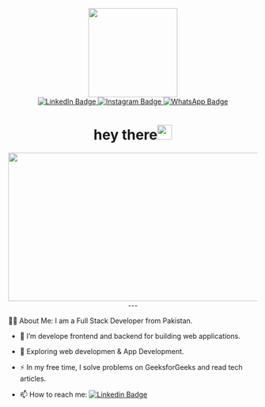 <div id="header" align="center">
  <img src="https://i.giphy.com/media/v1.Y2lkPTc5MGI3NjExcXphMG04NHJsYzdxYm9qN3E0ZGpobTNrYWxjbm1rdHJpMnI3dXU4NiZlcD12MV9pbnRlcm5hbF9naWZfYnlfaWQmY3Q9Zw/RbtJJPft2P7rcpbBdb/giphy.gif" width="180"/>
  <div id="badges">
    <a href="https://www.linkedin.com/in/mohtashimkhan17/">
      <img src="https://img.shields.io/badge/LinkedIn-blue?style=for-the-badge&logo=linkedin&logoColor=white" alt="LinkedIn Badge"/>
    </a>
    <a href="https://www.instagram.com/_.its_me_mariooo._/">
      <img src="https://img.shields.io/badge/Instagram-red?style=for-the-badge&logo=instagram&logoColor=white" alt="Instagram Badge"/>
    </a>
    <a href="https://api.whatsapp.com/send/?phone=%2B92282359199&text&type=phone_number&app_absent=0">
      <img src="https://img.shields.io/badge/WhatsApp-lime?style=for-the-badge&logo=whatsapp&logoColor=white" alt="WhatsApp Badge"/>
    </a>
  </div>
  <img src="https://komarev.com/ghpvc/?username=Kunzete&style=flat-square&color=blue" alt=""/>
  <h1>hey there<img src="https://media.giphy.com/media/hvRJCLFzcasrR4ia7z/giphy.gif" width="30px"/></h1>
</div>

<div align="center">
  <img src="https://media.giphy.com/media/dWesBcTLavkZuG35MI/giphy.gif" width="600" height="300"/>
  ---
</div>

  👨‍💻 About Me:
  I am a Full Stack Developer from Pakistan.
  
  - :telescope: I’m develope frontend and backend for building web applications.
  
  - :seedling: Exploring web developmen & App Development.
  
  - :zap: In my free time, I solve problems on GeeksforGeeks and read tech articles.
  
  - :mailbox: How to reach me: [![Linkedin Badge](https://img.shields.io/badge/-kakbar-blue?style=flat&logo=Linkedin&logoColor=white)](https://www.linkedin.com/in/mohtashimkhan17/)

